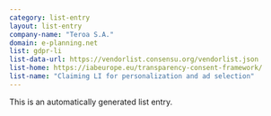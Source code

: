 ```yaml
---
category: list-entry
layout: list-entry
company-name: "Teroa S.A."
domain: e-planning.net
list: gdpr-li
list-data-url: https://vendorlist.consensu.org/vendorlist.json
list-home: https://iabeurope.eu/transparency-consent-framework/
list-name: "Claiming LI for personalization and ad selection"
---
```


This is an automatically generated list entry.
